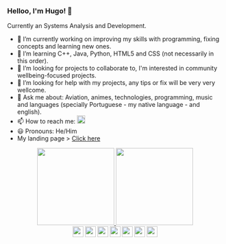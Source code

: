 ### Helloo, I'm Hugo! 👋

Currently an Systems Analysis and Development.

- 🔭 I’m currently working on improving my skills with programming, fixing concepts and learning new ones.
- 🌱 I’m learning C++, Java, Python, HTML5 and CSS (not necessarily in this order).
- 👯 I’m looking for projects to collaborate to, I'm interested in community wellbeing-focused projects.
- 🤔 I’m looking for help with my projects, any tips or fix will be very very wellcome.
- 💬 Ask me about: Aviation, animes, technologies, programming, music and languages (specially Portuguese - my native language - and english).
- 📫 How to reach me: <a href="mailto:hugoedson2019@gmail.com"><img src="https://img.shields.io/badge/Gmail-D14836?style=for-the-badge&logo=gmail&logoColor=white" height="19em"/></a>
- 😃 Pronouns: He/Him<br>
- My landing page > <a href="https://huggosouza.github.io/" target="_blank">Click here</a>

<div align="center">
  <a href="https://github.com/huggosouza">
  <img height="180em" src="https://github-readme-stats.vercel.app/api?username=huggosouza&show_icons=true&theme=dark&include_all_commits=true&count_private=true"/>
  <img height="180em" src="https://github-readme-stats.vercel.app/api/top-langs/?username=huggosouza&layout=compact&langs_count=7&theme=dark"/>
  </a><br>
  <img height="25em" src="https://img.shields.io/badge/c++-%2300599C.svg?style=for-the-badge&logo=c%2B%2B&logoColor=white"/></a>
  <img height="25em" src="https://img.shields.io/badge/java-%23ED8B00.svg?style=for-the-badge&logo=java&logoColor=white"/></a>
  <img height="25em" src="https://img.shields.io/badge/python-3670A0?style=for-the-badge&logo=python&logoColor=ffdd54"/></a>
  <img height="25em" src="https://img.shields.io/badge/html5-%23E34F26.svg?style=for-the-badge&logo=html5&logoColor=white"/></a>
  <img height="25em" src="https://img.shields.io/badge/css3-%231572B6.svg?style=for-the-badge&logo=css3&logoColor=white"/></a>
  <img height="25em" src="https://img.shields.io/badge/Arch%20Linux-1793D1?logo=arch-linux&logoColor=fff&style=for-the-badge"/></a>
  <img height="25em" src="https://img.shields.io/badge/-Zorin%20OS-%2310AAEB?style=for-the-badge&logo=zorin&logoColor=white"/></a>
  
</div>

